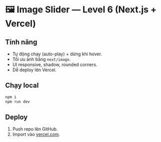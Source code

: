 # 🖼️ Image Slider — Level 6 (Next.js + Vercel)

## Tính năng
- Tự động chạy (auto-play) + dừng khi hover.
- Tối ưu ảnh bằng `next/image`.
- UI responsive, shadow, rounded corners.
- Dễ deploy lên Vercel.

## Chạy local
```bash
npm i
npm run dev
```

## Deploy
1. Push repo lên GitHub.
2. Import vào [vercel.com](https://vercel.com).
